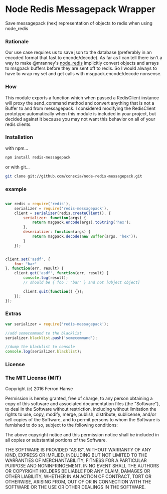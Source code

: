 # Node Redis Messagepack Wrapper

Save messagepack (hex) representation of objects to redis when using node_redis

### Rationale

Our use case requires us to save json to the database (preferably in an encoded format that fast to encode/decode). As far as I can tell there isn't 
a way to make @mranney's [node_redis](https://github.com/mranney/node_redis) 
implicitly convert objects and arrays to msgpack buffers before they are sent off to redis.
So I would always to have to wrap my set and get calls with msgpack.encode/decode
nonsense. 

### How

This module exports a function which when passed a RedisClient instance will 
proxy the send_command method and convert anything that is not a Buffer to and 
from messagepack. I considered modifying the RedisClient prototype automatically when 
this module is included in your project, but decided against it because you may
not want this behavior on all of your redis clients.

### Installation

with npm...

```bash
npm install redis-messagepack
```

or with git...

```bash
git clone git://github.com/conscia/node-redis-messagepack.git
```

### example

```javascript

var redis = require('redis'),
    serializer = require('redis-messagepack'),
    client = serializer(redis.createClient(), {
        serializer: function(args) {
            return msgpack.encode(args).toString('hex');
        },
        deserializer: function(args) {
            return msgpack.decode(new Buffer(args, 'hex'));
        }
    });


client.set('asdf', {
    foo: "bar"
}, function(err, result) {
    client.get('asdf', function(err, result) {
        console.log(result);
        // should be { foo : "bar" } and not [Object object]

        client.quit(function() {});
    });
});	

```

### Extras

```javascript
var serializer = require('redis-messagepack');

//add somecommand to the blacklist
serializer.blacklist.push('somecommand');

//dump the blacklist to console
console.log(serializer.blacklist);
```

### License

### The MIT License (MIT)


Copyright (c) 2016 Ferron Hanse

Permission is hereby granted, free of charge, to any person obtaining
a copy of this software and associated documentation files (the
"Software"), to deal in the Software without restriction, including
without limitation the rights to use, copy, modify, merge, publish,
distribute, sublicense, and/or sell copies of the Software, and to
permit persons to whom the Software is furnished to do so, subject to
the following conditions:

The above copyright notice and this permission notice shall be
included in all copies or substantial portions of the Software.

THE SOFTWARE IS PROVIDED "AS IS", WITHOUT WARRANTY OF ANY KIND,
EXPRESS OR IMPLIED, INCLUDING BUT NOT LIMITED TO THE WARRANTIES OF
MERCHANTABILITY, FITNESS FOR A PARTICULAR PURPOSE AND NONINFRINGEMENT.
IN NO EVENT SHALL THE AUTHORS OR COPYRIGHT HOLDERS BE LIABLE FOR ANY
CLAIM, DAMAGES OR OTHER LIABILITY, WHETHER IN AN ACTION OF CONTRACT,
TORT OR OTHERWISE, ARISING FROM, OUT OF OR IN CONNECTION WITH THE
SOFTWARE OR THE USE OR OTHER DEALINGS IN THE SOFTWARE.
